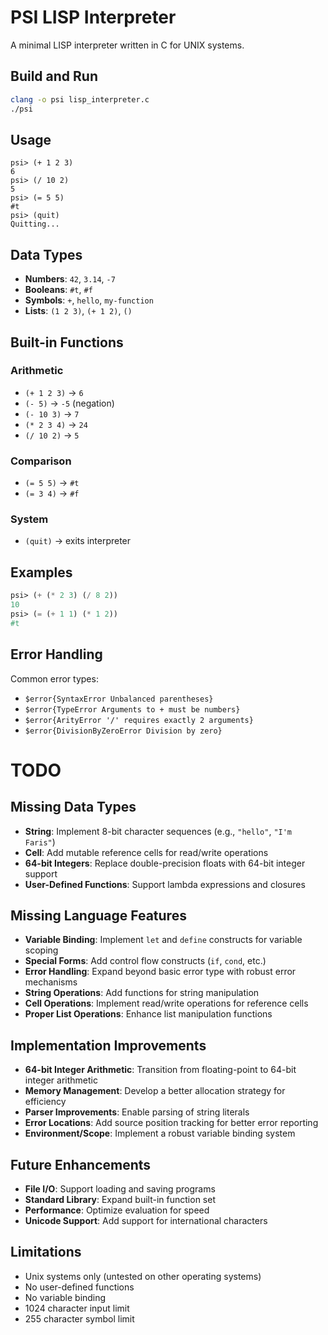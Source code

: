 # PSI LISP Interpreter

A minimal LISP interpreter written in C for UNIX systems.

## Build and Run

```bash
clang -o psi lisp_interpreter.c
./psi
```

## Usage

```
psi> (+ 1 2 3)
6
psi> (/ 10 2)
5
psi> (= 5 5)
#t
psi> (quit)
Quitting...
```

## Data Types

- **Numbers**: `42`, `3.14`, `-7`
- **Booleans**: `#t`, `#f`
- **Symbols**: `+`, `hello`, `my-function`
- **Lists**: `(1 2 3)`, `(+ 1 2)`, `()`

## Built-in Functions

### Arithmetic
- `(+ 1 2 3)` → `6`
- `(- 5)` → `-5` (negation)
- `(- 10 3)` → `7`
- `(* 2 3 4)` → `24`
- `(/ 10 2)` → `5`

### Comparison
- `(= 5 5)` → `#t`
- `(= 3 4)` → `#f`

### System
- `(quit)` → exits interpreter

## Examples

```lisp
psi> (+ (* 2 3) (/ 8 2))
10
psi> (= (+ 1 1) (* 1 2))
#t
```

## Error Handling

Common error types:
- `$error{SyntaxError Unbalanced parentheses}`
- `$error{TypeError Arguments to + must be numbers}`
- `$error{ArityError '/' requires exactly 2 arguments}`
- `$error{DivisionByZeroError Division by zero}`

# TODO

## Missing Data Types
- **String**: Implement 8-bit character sequences (e.g., `"hello"`, `"I'm Faris"`)
- **Cell**: Add mutable reference cells for read/write operations
- **64-bit Integers**: Replace double-precision floats with 64-bit integer support
- **User-Defined Functions**: Support lambda expressions and closures

## Missing Language Features
- **Variable Binding**: Implement `let` and `define` constructs for variable scoping
- **Special Forms**: Add control flow constructs (`if`, `cond`, etc.)
- **Error Handling**: Expand beyond basic error type with robust error mechanisms
- **String Operations**: Add functions for string manipulation
- **Cell Operations**: Implement read/write operations for reference cells
- **Proper List Operations**: Enhance list manipulation functions

## Implementation Improvements
- **64-bit Integer Arithmetic**: Transition from floating-point to 64-bit integer arithmetic
- **Memory Management**: Develop a better allocation strategy for efficiency
- **Parser Improvements**: Enable parsing of string literals
- **Error Locations**: Add source position tracking for better error reporting
- **Environment/Scope**: Implement a robust variable binding system

## Future Enhancements
- **File I/O**: Support loading and saving programs
- **Standard Library**: Expand built-in function set
- **Performance**: Optimize evaluation for speed
- **Unicode Support**: Add support for international characters

## Limitations

- Unix systems only (untested on other operating systems)
- No user-defined functions
- No variable binding
- 1024 character input limit
- 255 character symbol limit